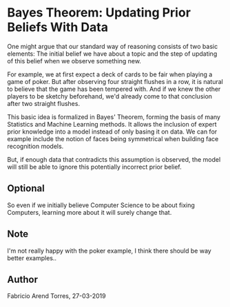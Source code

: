 # Bayes Theorem: Updating Prior Beliefs With Data
One might argue that our standard way of reasoning consists of two basic elements: 
The initial belief we have about a topic and the step of updating of this belief when we observe something new. 

For example, we at first expect a deck of cards to be fair when playing a game of poker. But after observing four straight flushes in a row, it is natural to believe that the game has been tempered with.
And if we knew the other players to be sketchy beforehand, we'd already come to that conclusion after two straight flushes.

This basic idea is formalized in Bayes' Theorem, forming the basis of many Statistics and Machine Learning methods.
It allows the inclusion of expert prior knowledge into a model instead of only basing it on data. We can for example include the notion of faces being symmetrical when building face recognition models.

But, if enough data that contradicts this assumption is observed, the model will still be able to ignore this potentially incorrect prior belief.

## Optional
So even if we initially believe Computer Science to be about fixing Computers, learning more about it will surely change that.

## Note
I'm not really happy with the poker example, I think there should be way better examples..


## Author
Fabricio Arend Torres, 27-03-2019
